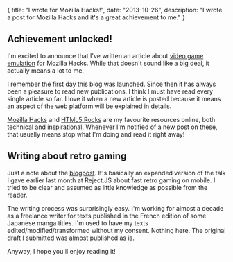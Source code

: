 {
  title: "I wrote for Mozilla Hacks!",
  date: "2013-10-26",
  description: "I wrote a post for Mozilla Hacks and it's a great achievement to me."
}

## Achievement unlocked!
I'm excited to announce that I've written an article about [video game emulation](https://hacks.mozilla.org/2013/10/fast-retro-gaming-on-mobile/) for Mozilla Hacks. While that doesn't sound like a big deal, it actually means a lot to me.

I remember the first day this blog was launched. Since then it has always been a pleasure to read new publications. I think I must have read every single article so far. I love it when a new article is posted because it means an aspect of the web platform will be explained in details.

[Mozilla Hacks](https://hacks.mozilla.org/) and [HTML5 Rocks](http://www.html5rocks.com/en/) are my favourite resources online, both technical and inspirational. Whenever I'm notified of a new post on these, that usually means stop what I'm doing and read it right away!

## Writing about retro gaming
Just a note about the [blogpost](https://hacks.mozilla.org/2013/10/fast-retro-gaming-on-mobile/). It's basically an expanded version of the talk I gave earlier last month at Reject.JS about fast retro gaming on mobile. I tried to be clear and assumed as little knowledge as possible from the reader.

The writing process was surprisingly easy. I'm working for almost a decade as a freelance writer for texts published in the French edition of some Japanese manga titles. I'm used to have my texts edited/modified/transformed without my consent. Nothing here. The original draft I submitted was almost published as is.

Anyway, I hope you'll enjoy reading it!
